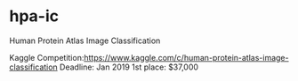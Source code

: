# hpa-ic
Human Protein Atlas Image Classification 

Kaggle Competition:https://www.kaggle.com/c/human-protein-atlas-image-classification
Deadline: Jan 2019
1st place: $37,000





